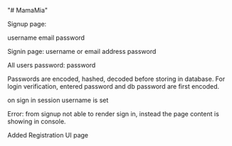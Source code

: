 "# MamaMia" 

Signup page:

username
email
password

Signin page:
username or email address
password

All users password: password 

Passwords are encoded, hashed, decoded before storing in database. 
For login verification, entered password and db password are first encoded. 

on sign in session username is set

Error:
from signup not able to render sign in, instead the page content is showing in console. 

Added Registration UI page
